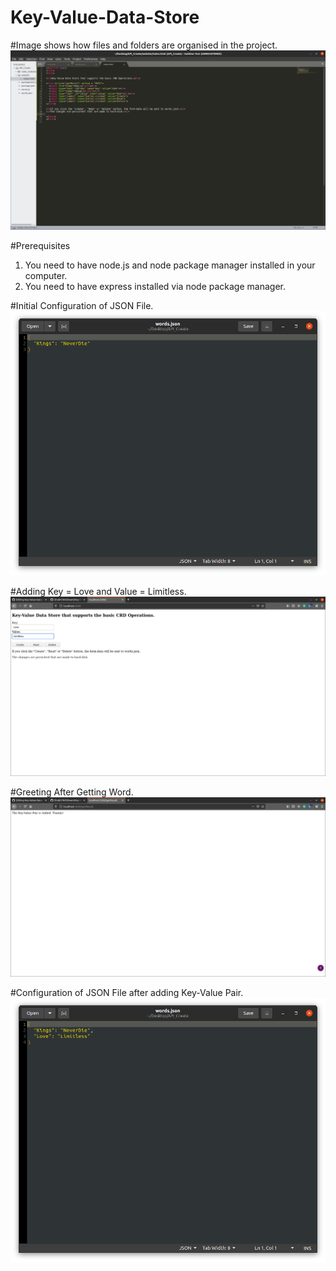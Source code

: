 # Key-Value-Data-Store

#Image shows how files and folders are organised in the project.
![File Architecture for the Project](images/file_Architecture.png)



#Prerequisites
1. You need to have node.js and node package manager installed in your computer.
2. You need to have express installed via node package manager.

#Initial Configuration of JSON File.
![Initial Configuration of JSON File](images/json_Configuration.png)


#Adding Key = Love and Value = Limitless.
![Adding Key Value Pair](images/adding_Key_Value_Pair.png)


#Greeting After Getting Word.
![Greeting after adding Key-Value Pair](images/greeting.png)

#Configuration of JSON File after adding Key-Value Pair.
![JSON FIle COnfiguartion After Adding Key Value Pair](images/json_FIle_Configuration.png)
